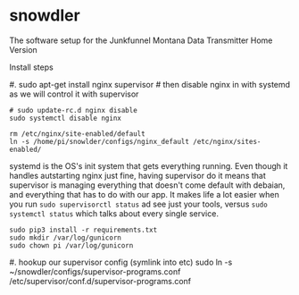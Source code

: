 # snowdler
The software setup for the Junkfunnel Montana Data Transmitter Home Version

Install steps

#.
    sudo apt-get install nginx supervisor
    # then disable nginx in with systemd as we will control it with supervisor

    # sudo update-rc.d nginx disable
    sudo systemctl disable nginx

    rm /etc/nginx/site-enabled/default
    ln -s /home/pi/snowlder/configs/nginx_default /etc/nginx/sites-enabled/

systemd is the OS's init system that gets everything running.  Even though it handles autstarting nginx just fine, having supervisor do it means that supervisor is managing everything that doesn't come default with debaian, and everything that has to do with our app.  It makes life a lot easier when you run `sudo supervisorctl status` ad see just your tools, versus `sudo systemctl status` which talks about every single service.

    sudo pip3 install -r requirements.txt
    sudo mkdir /var/log/gunicorn
    sudo chown pi /var/log/gunicorn

#. hookup our supervisor config (symlink into etc)
    sudo ln -s ~/snowdler/configs/supervisor-programs.conf /etc/supervisor/conf.d/supervisor-programs.conf


